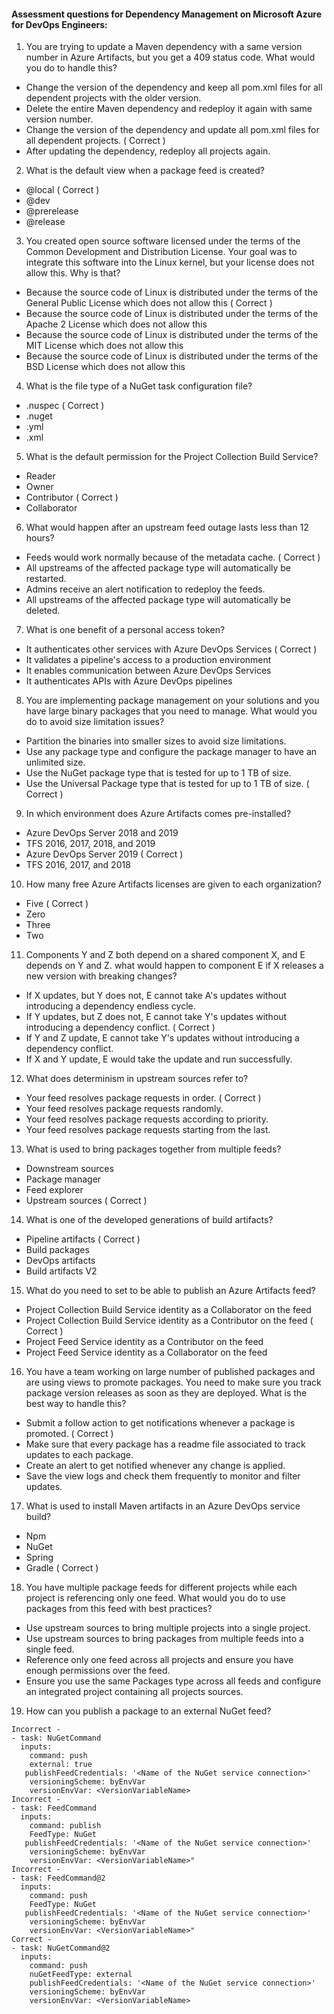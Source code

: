 #### Assessment questions for Dependency Management on Microsoft Azure for DevOps Engineers: 

1. You are trying to update a Maven dependency with a same version number in Azure Artifacts, but you get a 409 status code. What would you do to handle this?

- Change the version of the dependency and keep all pom.xml files for all dependent projects with the older version.
- Delete the entire Maven dependency and redeploy it again with same version number.
- Change the version of the dependency and update all pom.xml files for all dependent projects.  ( Correct )
- After updating the dependency, redeploy all projects again.

2. What is the default view when a package feed is created?

- @local  ( Correct )
- @dev
- @prerelease
- @release

3. You created open source software licensed under the terms of the Common Development and Distribution License. Your goal was to integrate this software into the Linux kernel, but your license does not allow this. Why is that?

- Because the source code of Linux is distributed under the terms of the General Public License which does not allow this ( Correct )
- Because the source code of Linux is distributed under the terms of the Apache 2 License which does not allow this
- Because the source code of Linux is distributed under the terms of the MIT License which does not allow this
- Because the source code of Linux is distributed under the terms of the BSD License which does not allow this

4. What is the file type of a NuGet task configuration file?

- .nuspec ( Correct )
- .nuget
- .yml
- .xml

5. What is the default permission for the Project Collection Build Service?

- Reader
- Owner
- Contributor ( Correct )
- Collaborator

6. What would happen after an upstream feed outage lasts less than 12 hours?

- Feeds would work normally because of the metadata cache.  ( Correct )
- All upstreams of the affected package type will automatically be restarted.
- Admins receive an alert notification to redeploy the feeds.
- All upstreams of the affected package type will automatically be deleted.

7. What is one benefit of a personal access token?

- It authenticates other services with Azure DevOps Services  ( Correct )
- It validates a pipeline's access to a production environment
- It enables communication between Azure DevOps Services
- It authenticates APIs with Azure DevOps pipelines

8. You are implementing package management on your solutions and you have large binary packages that you need to manage. What would you do to avoid size limitation issues?

- Partition the binaries into smaller sizes to avoid size limitations.
- Use any package type and configure the package manager to have an unlimited size.
- Use the NuGet package type that is tested for up to 1 TB of size.
- Use the Universal Package type that is tested for up to 1 TB of size.  ( Correct )

9. In which environment does Azure Artifacts comes pre-installed?

- Azure DevOps Server 2018 and 2019
- TFS 2016, 2017, 2018, and 2019
- Azure DevOps Server 2019   ( Correct )
- TFS 2016, 2017, and 2018

10. How many free Azure Artifacts licenses are given to each organization?

- Five  ( Correct )
- Zero
- Three
- Two

11. Components Y and Z both depend on a shared component X, and E depends on Y and Z. what would happen to component E if X releases a new version with breaking changes?

- If X updates, but Y does not, E cannot take A's updates without introducing a dependency endless cycle.
- If Y updates, but Z does not, E cannot take Y's updates without introducing a dependency conflict.  ( Correct )
- If Y and Z update, E cannot take Y's updates without introducing a dependency conflict.
- If X and Y update, E would take the update and run successfully.

12. What does determinism in upstream sources refer to?

- Your feed resolves package requests in order.  ( Correct )
- Your feed resolves package requests randomly.
- Your feed resolves package requests according to priority.
- Your feed resolves package requests starting from the last.

13. What is used to bring packages together from multiple feeds?

- Downstream sources
- Package manager
- Feed explorer
- Upstream sources   ( Correct )

14. What is one of the developed generations of build artifacts?

- Pipeline artifacts   ( Correct )
- Build packages
- DevOps artifacts
- Build artifacts V2

15. What do you need to set to be able to publish an Azure Artifacts feed?

- Project Collection Build Service identity as a Collaborator on the feed
- Project Collection Build Service identity as a Contributor on the feed   ( Correct )
- Project Feed Service identity as a Contributor on the feed
- Project Feed Service identity as a Collaborator on the feed

16. You have a team working on large number of published packages and are using views to promote packages. You need to make sure you track package version releases as soon as they are deployed. What is the best way to handle this?

- Submit a follow action to get notifications whenever a package is promoted.    ( Correct )
- Make sure that every package has a readme file associated to track updates to each package.
- Create an alert to get notified whenever any change is applied.
- Save the view logs and check them frequently to monitor and filter updates.

17. What is used to install Maven artifacts in an Azure DevOps service build?

- Npm
- NuGet
- Spring
- Gradle   ( Correct )

18. You have multiple package feeds for different projects while each project is referencing only one feed. What would you do to use packages from this feed with best practices?

- Use upstream sources to bring multiple projects into a single project.
- Use upstream sources to bring packages from multiple feeds into a single feed.
- Reference only one feed across all projects and ensure you have enough permissions over the feed.
- Ensure you use the same Packages type across all feeds and configure an integrated project containing all projects sources.

19. How can you publish a package to an external NuGet feed?
```
Incorrect -
- task: NuGetCommand
  inputs:
    command: push
    external: true                      
   publishFeedCredentials: '<Name of the NuGet service connection>'
    versioningScheme: byEnvVar
    versionEnvVar: <VersionVariableName>
Incorrect -
- task: FeedCommand
  inputs:
    command: publish
    FeedType: NuGet
   publishFeedCredentials: '<Name of the NuGet service connection>'
    versioningScheme: byEnvVar
    versionEnvVar: <VersionVariableName>"
Incorrect -
- task: FeedCommand@2
  inputs:
    command: push
    FeedType: NuGet    
   publishFeedCredentials: '<Name of the NuGet service connection>'
    versioningScheme: byEnvVar
    versionEnvVar: <VersionVariableName>"
Correct -
- task: NuGetCommand@2
  inputs:
    command: push
    nuGetFeedType: external
    publishFeedCredentials: '<Name of the NuGet service connection>'
    versioningScheme: byEnvVar
    versionEnvVar: <VersionVariableName>
```





